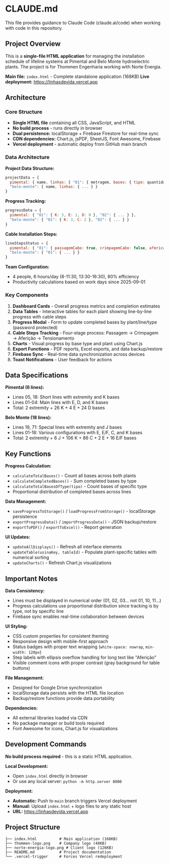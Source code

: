 # CLAUDE.md

This file provides guidance to Claude Code (claude.ai/code) when working with code in this repository.

## Project Overview

This is a **single-file HTML application** for managing the installation schedule of lifeline systems at Pimental and Belo Monte hydroelectric plants. The project is for Thommen Engenharia working with Norte Energia.

**Main file:** `index.html` - Complete standalone application (168KB)
**Live deployment:** https://linhasdevida.vercel.app

## Architecture

### Core Structure
- **Single HTML file** containing all CSS, JavaScript, and HTML
- **No build process** - runs directly in browser
- **Dual persistence:** localStorage + Firebase Firestore for real-time sync
- **CDN dependencies:** Chart.js, jsPDF, SheetJS, Font Awesome, Firebase
- **Vercel deployment** - automatic deploy from GitHub main branch

### Data Architecture

**Project Data Structure:**
```javascript
projectData = {
  pimental: { name, linhas: { "01": { metragem, bases: { tipo: quantidade } } } },
  "belo-monte": { name, linhas: { ... } }
}
```

**Progress Tracking:**
```javascript
progressData = {
  pimental: { "01": { K: 5, E: 1, D: 0 }, "02": { ... } },
  "belo-monte": { "01": { K: 3, C: 2 }, "02": { ... } }
}
```

**Cable Installation Steps:**
```javascript
lineStepsStatus = {
  pimental: { "01": { passagemCabo: true, crimpagemCabo: false, afericaoCrimpagem: false, tensionamentoCabo: false } },
  "belo-monte": { "01": { ... } }
}
```

**Team Configuration:**
- 4 people, 6 hours/day (8-11:30, 13:30-16:30), 80% efficiency
- Productivity calculations based on work days since 2025-09-01

### Key Components

1. **Dashboard Cards** - Overall progress metrics and completion estimates
2. **Data Tables** - Interactive tables for each plant showing line-by-line progress with cable steps
3. **Progress Modal** - Form to update completed bases by plant/line/type (password protected)
4. **Cable Steps Tracking** - Four-stage process: Passagem → Crimpagem → Aferição → Tensionamento
5. **Charts** - Visual progress by base type and plant using Chart.js
6. **Export Functions** - PDF reports, Excel exports, and data backup/restore
7. **Firebase Sync** - Real-time data synchronization across devices
8. **Toast Notifications** - User feedback for actions

## Data Specifications

**Pimental (6 lines):**
- Lines 05, 18: Short lines with extremity and K bases
- Lines 01-04: Main lines with E, D, and K bases
- Total: 2 extremity + 26 K + 4 E + 24 D bases

**Belo Monte (18 lines):**
- Lines 19, 71: Special lines with extremity and J bases  
- Lines 01-18: Various configurations with E, E/F, C, and K bases
- Total: 2 extremity + 6 J + 106 K + 86 C + 2 E + 16 E/F bases

## Key Functions

**Progress Calculation:**
- `calculateTotalBases()` - Count all bases across both plants
- `calculateCompletedBases()` - Sum completed bases by type
- `calculateTotalBasesOfType(tipo)` - Count bases of specific type
- Proportional distribution of completed bases across lines

**Data Management:**
- `saveProgressToStorage()` / `loadProgressFromStorage()` - localStorage persistence
- `exportProgressData()` / `importProgressData()` - JSON backup/restore
- `exportToPDF()` / `exportToExcel()` - Report generation

**UI Updates:**
- `updateAllDisplays()` - Refresh all interface elements
- `updateTable(usinaKey, tableId)` - Populate plant-specific tables with numerical sorting
- `updateCharts()` - Refresh Chart.js visualizations

## Important Notes

**Data Consistency:**
- Lines must be displayed in numerical order (01, 02, 03... not 01, 10, 11...)
- Progress calculations use proportional distribution since tracking is by type, not by specific line
- Firebase sync enables real-time collaboration between devices

**UI Styling:**
- CSS custom properties for consistent theming
- Responsive design with mobile-first approach
- Status badges with proper text wrapping (`white-space: nowrap`, `min-width: 120px`)
- Step labels with ellipsis overflow handling for long text like "Aferição"
- Visible comment icons with proper contrast (gray background for table buttons)

**File Management:**
- Designed for Google Drive synchronization
- localStorage data persists with the HTML file location
- Backup/restore functions provide data portability

**Dependencies:**
- All external libraries loaded via CDN
- No package manager or build tools required
- Font Awesome for icons, Chart.js for visualizations

## Development Commands

**No build process required** - this is a static HTML application.

**Local Development:**
- Open `index.html` directly in browser
- Or use any local server: `python -m http.server 8000`

**Deployment:**
- **Automatic:** Push to `main` branch triggers Vercel deployment
- **Manual:** Upload `index.html` + logo files to any static host
- **URL:** https://linhasdevida.vercel.app

## Project Structure

```
├── index.html          # Main application (168KB)
├── thommen-logo.png    # Company logo (48KB)
├── norte-energia-logo.png # Client logo (126KB)
├── README.md           # Project documentation
└── .vercel-trigger     # Forces Vercel redeployment
```